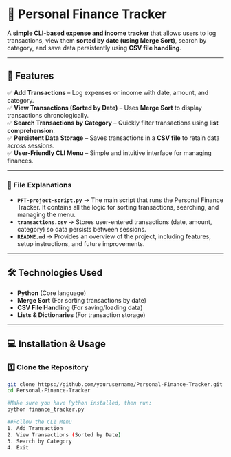 
# 📌 Personal Finance Tracker  

A **simple CLI-based expense and income tracker** that allows users to log transactions, view them **sorted by date (using Merge Sort)**, search by category, and save data persistently using **CSV file handling**.  

---

## 🚀 Features  
✅ **Add Transactions** – Log expenses or income with date, amount, and category.  
✅ **View Transactions (Sorted by Date)** – Uses **Merge Sort** to display transactions chronologically.  
✅ **Search Transactions by Category** – Quickly filter transactions using **list comprehension**.  
✅ **Persistent Data Storage** – Saves transactions in a **CSV file** to retain data across sessions.  
✅ **User-Friendly CLI Menu** – Simple and intuitive interface for managing finances.  

---

### 📌 **File Explanations**  

- **`PFT-project-script.py`** → The main script that runs the Personal Finance Tracker. It contains all the logic for sorting transactions, searching, and managing the menu.  
- **`transactions.csv`** → Stores user-entered transactions (date, amount, category) so data persists between sessions.  
- **`README.md`** → Provides an overview of the project, including features, setup instructions, and future improvements.  


---

## 🛠️ Technologies Used  
- **Python** (Core language)  
- **Merge Sort** (For sorting transactions by date)  
- **CSV File Handling** (For saving/loading data)  
- **Lists & Dictionaries** (For transaction storage)  

---

## 💻 Installation & Usage  

### 1️⃣ Clone the Repository  
```bash
git clone https://github.com/yourusername/Personal-Finance-Tracker.git
cd Personal-Finance-Tracker

#Make sure you have Python installed, then run:
python finance_tracker.py

##Follow the CLI Menu  
1. Add Transaction
2. View Transactions (Sorted by Date)
3. Search by Category
4. Exit

